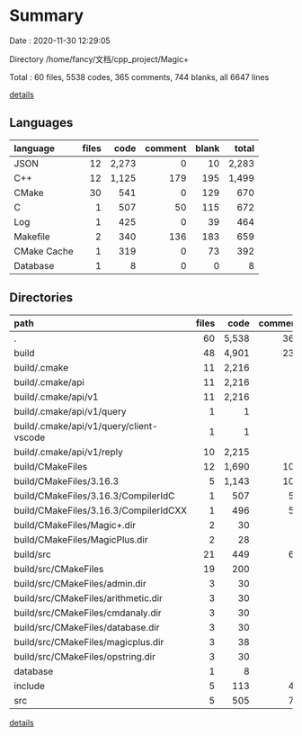 # Summary

Date : 2020-11-30 12:29:05

Directory /home/fancy/文档/cpp_project/Magic+

Total : 60 files,  5538 codes, 365 comments, 744 blanks, all 6647 lines

[details](details.md)

## Languages
| language | files | code | comment | blank | total |
| :--- | ---: | ---: | ---: | ---: | ---: |
| JSON | 12 | 2,273 | 0 | 10 | 2,283 |
| C++ | 12 | 1,125 | 179 | 195 | 1,499 |
| CMake | 30 | 541 | 0 | 129 | 670 |
| C | 1 | 507 | 50 | 115 | 672 |
| Log | 1 | 425 | 0 | 39 | 464 |
| Makefile | 2 | 340 | 136 | 183 | 659 |
| CMake Cache | 1 | 319 | 0 | 73 | 392 |
| Database | 1 | 8 | 0 | 0 | 8 |

## Directories
| path | files | code | comment | blank | total |
| :--- | ---: | ---: | ---: | ---: | ---: |
| . | 60 | 5,538 | 365 | 744 | 6,647 |
| build | 48 | 4,901 | 238 | 662 | 5,801 |
| build/.cmake | 11 | 2,216 | 0 | 10 | 2,226 |
| build/.cmake/api | 11 | 2,216 | 0 | 10 | 2,226 |
| build/.cmake/api/v1 | 11 | 2,216 | 0 | 10 | 2,226 |
| build/.cmake/api/v1/query | 1 | 1 | 0 | 0 | 1 |
| build/.cmake/api/v1/query/client-vscode | 1 | 1 | 0 | 0 | 1 |
| build/.cmake/api/v1/reply | 10 | 2,215 | 0 | 10 | 2,225 |
| build/CMakeFiles | 12 | 1,690 | 102 | 332 | 2,124 |
| build/CMakeFiles/3.16.3 | 5 | 1,143 | 102 | 270 | 1,515 |
| build/CMakeFiles/3.16.3/CompilerIdC | 1 | 507 | 50 | 115 | 672 |
| build/CMakeFiles/3.16.3/CompilerIdCXX | 1 | 496 | 52 | 113 | 661 |
| build/CMakeFiles/Magic+.dir | 2 | 30 | 0 | 6 | 36 |
| build/CMakeFiles/MagicPlus.dir | 2 | 28 | 0 | 6 | 34 |
| build/src | 21 | 449 | 69 | 165 | 683 |
| build/src/CMakeFiles | 19 | 200 | 0 | 47 | 247 |
| build/src/CMakeFiles/admin.dir | 3 | 30 | 0 | 7 | 37 |
| build/src/CMakeFiles/arithmetic.dir | 3 | 30 | 0 | 7 | 37 |
| build/src/CMakeFiles/cmdanaly.dir | 3 | 30 | 0 | 7 | 37 |
| build/src/CMakeFiles/database.dir | 3 | 30 | 0 | 7 | 37 |
| build/src/CMakeFiles/magicplus.dir | 3 | 38 | 0 | 7 | 45 |
| build/src/CMakeFiles/opstring.dir | 3 | 30 | 0 | 7 | 37 |
| database | 1 | 8 | 0 | 0 | 8 |
| include | 5 | 113 | 42 | 31 | 186 |
| src | 5 | 505 | 74 | 50 | 629 |

[details](details.md)